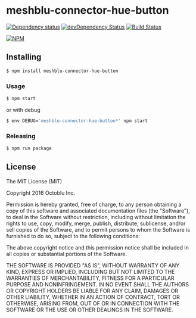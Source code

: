 # meshblu-connector-hue-button

[![Dependency status](http://img.shields.io/david/octoblu/meshblu-connector-hue-button.svg?style=flat)](https://david-dm.org/octoblu/meshblu-connector-hue-button)
[![devDependency Status](http://img.shields.io/david/dev/octoblu/meshblu-connector-hue-button.svg?style=flat)](https://david-dm.org/octoblu/meshblu-connector-hue-button#info=devDependencies)
[![Build Status](http://img.shields.io/travis/octoblu/meshblu-connector-hue-button.svg?style=flat&branch=master)](https://travis-ci.org/octoblu/meshblu-connector-hue-button)

[![NPM](https://nodei.co/npm/meshblu-connector-hue-button.svg?style=flat)](https://npmjs.org/package/meshblu-connector-hue-button)

## Installing

```bash
$ npm install meshblu-connector-hue-button
```

### Usage

```bash
$ npm start
```

or with debug

```bash
$ env DEBUG='meshblu-connector-hue-button*' npm start
```

### Releasing

```bash
$ npm run package
```

## License

The MIT License (MIT)

Copyright 2016 Octoblu Inc.

Permission is hereby granted, free of charge, to any person obtaining a copy
of this software and associated documentation files (the "Software"), to deal
in the Software without restriction, including without limitation the rights
to use, copy, modify, merge, publish, distribute, sublicense, and/or sell
copies of the Software, and to permit persons to whom the Software is
furnished to do so, subject to the following conditions:

The above copyright notice and this permission notice shall be included in
all copies or substantial portions of the Software.

THE SOFTWARE IS PROVIDED "AS IS", WITHOUT WARRANTY OF ANY KIND, EXPRESS OR
IMPLIED, INCLUDING BUT NOT LIMITED TO THE WARRANTIES OF MERCHANTABILITY,
FITNESS FOR A PARTICULAR PURPOSE AND NONINFRINGEMENT. IN NO EVENT SHALL THE
AUTHORS OR COPYRIGHT HOLDERS BE LIABLE FOR ANY CLAIM, DAMAGES OR OTHER
LIABILITY, WHETHER IN AN ACTION OF CONTRACT, TORT OR OTHERWISE, ARISING FROM,
OUT OF OR IN CONNECTION WITH THE SOFTWARE OR THE USE OR OTHER DEALINGS IN
THE SOFTWARE.
